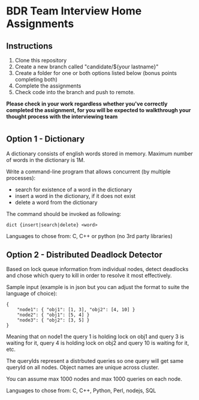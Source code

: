 # BDR Team Interview Home Assignments

## Instructions

1. Clone this repository
2. Create a new branch called "candidate/${your lastname}"
3. Create a folder for one or both options listed below (bonus points completing both)
4. Complete the assignments 
5. Check code into the branch and push to remote.
   
**Please check in your work regardless whether you've correctly completed the assignment, for you will be expected to walkthrough your thought process with the interviewing team**

#

## Option 1 - Dictionary

A dictionary consists of english words stored in memory.
Maximum number of words in the dictionary is 1M.

Write a command-line program that allows concurrent (by multiple processes):

 * search for existence of a word in the dictionary
 * insert a word in the dictionary, if it does not exist
 * delete a word from the dictionary

The command should be invoked as following:
```
dict {insert|search|delete} <word>
```

Languages to chose from: C, C++ or python (no 3rd party libraries)


## Option 2 - Distributed Deadlock Detector

Based on lock queue information from individual nodes, detect deadlocks and
chose which query to kill in order to resolve it most effectively.

Sample input (example is in json but you can adjust the format to suite the
language of choice):
```
{
    "node1": { "obj1": [1, 3], "obj2": [4, 10] }
    "node2": { "obj1": [5, 4] }
    "node3": { "obj2": [3, 5] }
}
```
Meaning that on node1 the query 1 is holding lock on obj1 and query 3 is
waiting for it, query 4 is holding lock on obj2 and query 10 is waiting for
it, etc.

The queryIds represent a distrbuted queries so one query will get same
queryId on all nodes. Object names are unique across cluster.

You can assume max 1000 nodes and max 1000 queries on each node.

Languages to chose from: C, C++, Python, Perl, nodejs, SQL

